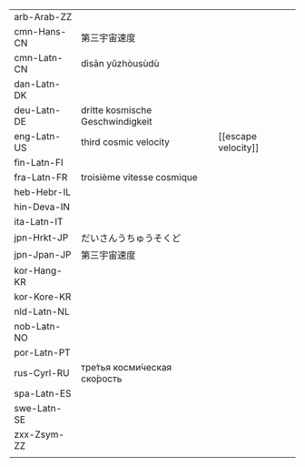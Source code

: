 | | | |
|-|-|-|
| arb-Arab-ZZ |  |  |
| cmn-Hans-CN | 第三宇宙速度 |  |
| cmn-Latn-CN | dìsān yǔzhòusùdù |  |
| dan-Latn-DK |  |  |
| deu-Latn-DE | dritte kosmische Geschwindigkeit  |  |
| eng-Latn-US | third cosmic velocity | [[escape velocity]] |
| fin-Latn-FI |  |  |
| fra-Latn-FR | troisième vitesse cosmique |  |
| heb-Hebr-IL |  |  |
| hin-Deva-IN |  |  |
| ita-Latn-IT |  |  |
| jpn-Hrkt-JP | だいさんうちゅうそくど |  |
| jpn-Jpan-JP | 第三宇宙速度 |  |
| kor-Hang-KR |  |  |
| kor-Kore-KR |  |  |
| nld-Latn-NL |  |  |
| nob-Latn-NO |  |  |
| por-Latn-PT |  |  |
| rus-Cyrl-RU | тре́тья косми́ческая ско́рость |  |
| spa-Latn-ES |  |  |
| swe-Latn-SE |  |  |
| zxx-Zsym-ZZ |  |  |
|  |  |  |

